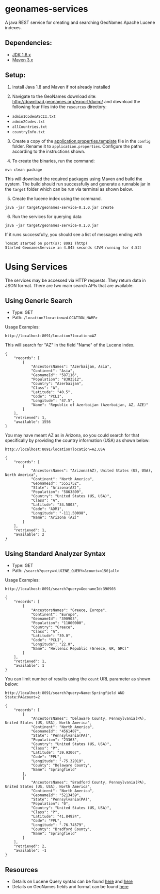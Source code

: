 # geonames-services
A java REST service for creating and searching GeoNames Apache Lucene indexes.

## Dependencies:
* [JDK 1.8.x](http://www.oracle.com/technetwork/java/javase/overview/index.html)
* [Maven 3.x](https://maven.apache.org/index.html)

## Setup:

1) Install Java 1.8 and Maven if not already installed

2) Navigate to the GeoNames download site: http://download.geonames.org/export/dump/ and download the following four files into the ```resources``` directory:
* ```admin1CodesASCII.txt```
* ```admin2Codes.txt```
* ```allCountries.txt```
* ```countryInfo.txt``` 
3) Create a copy of the [application.properties.template](config/application.properties.template) file in the ```config``` folder. Rename it to ```application.properties```. Configure the paths according to the instructions shown.

4) To create the binaries, run the command:
```
mvn clean package
```
This will download the required packages using Maven and build the system. The build should run successfully and generate a runnable jar in the ```target``` folder which can be run via terminal as shown below.

5) Create the lucene index using the command.
```
java -jar target/geonames-service-0.1.0.jar create
```

6) Run the services for querying data
```
java -jar target/geonames-service-0.1.0.jar
```
If it runs successfully, you should see a list of messages ending with 
```
Tomcat started on port(s): 8091 (http)
Started GeonamesService in 4.045 seconds (JVM running for 4.52)
```

# Using Services
The services may be accessed via HTTP requests. They return data in JSON format. There are two main search APIs that are available.

## Using Generic Search
* Type: GET
* Path: ```/location?location=<LOCATION_NAME>```

Usage Examples:
```
http://localhost:8091/location?location=AZ
```
This will search for "AZ" in the field "Name" of the Lucene index.
```
{
    "records": [
        {
            "AncestorsNames": "Azerbaijan, Asia",
            "Continent": "Asia",
            "GeonameId": "587116",
            "Population": "8303512",
            "Country": "Azerbaijan",
            "Class": "A",
            "Latitude": "40.5",
            "Code": "PCLI",
            "Longitude": "47.5",
            "Name": "Republic of Azerbaijan (Azerbaijan, AZ, AZE)"
        }
    ],
    "retrieved": 1,
    "available": 1556
}
```
You may have meant AZ as in Arizona, so you could search for that specifically by providing the country information (USA) as shown below:
```
http://localhost:8091/location?location=AZ,USA

{
    "records": [
        {
            "AncestorsNames": "Arizona(AZ), United States (US, USA), North America",
            "Continent": "North America",
            "GeonameId": "5551752",
            "State": "Arizona(AZ)",
            "Population": "5863809",
            "Country": "United States (US, USA)",
            "Class": "A",
            "Latitude": "34.5003",
            "Code": "ADM1",
            "Longitude": "-111.50098",
            "Name": "Arizona (AZ)"
        }
    ],
    "retrieved": 1,
    "available": 2
}
```
## Using Standard Analyzer Syntax
* Type: GET
* Path: ```/search?query=<LUCENE_QUERY>&count=<150|all>```

Usage Examples:
```
http://localhost:8091/search?query=GeonameId:390903

{
    "records": [
        {
            "AncestorsNames": "Greece, Europe",
            "Continent": "Europe",
            "GeonameId": "390903",
            "Population": "11000000",
            "Country": "Greece",
            "Class": "A",
            "Latitude": "39.0",
            "Code": "PCLI",
            "Longitude": "22.0",
            "Name": "Hellenic Republic (Greece, GR, GRC)"
        }
    ],
    "retrieved": 1,
    "available": 1
}
```
You can limit number of results using the ```count``` URL parameter as shown below:
```
http://localhost:8091/search?query=Name:Springfield AND State:PA&count=2

{
    "records": [
        {
            "AncestorsNames": "Delaware County, Pennsylvania(PA), United States (US, USA), North America",
            "Continent": "North America",
            "GeonameId": "4561407",
            "State": "Pennsylvania(PA)",
            "Population": "23363",
            "Country": "United States (US, USA)",
            "Class": "P",
            "Latitude": "39.93067",
            "Code": "PPL",
            "Longitude": "-75.32019",
            "County": "Delaware County",
            "Name": "Springfield"
        },
        {
            "AncestorsNames": "Bradford County, Pennsylvania(PA), United States (US, USA), North America",
            "Continent": "North America",
            "GeonameId": "5213459",
            "State": "Pennsylvania(PA)",
            "Population": "0",
            "Country": "United States (US, USA)",
            "Class": "P",
            "Latitude": "41.84924",
            "Code": "PPL",
            "Longitude": "-76.74579",
            "County": "Bradford County",
            "Name": "Springfield"
        }
    ],
    "retrieved": 2,
    "available": -1
}
```

## Resources
* Details on Lucene Query syntax can be found [here](https://lucene.apache.org/core/2_9_4/queryparsersyntax.html) and [here](https://lucene.apache.org/core/6_6_0/queryparser/org/apache/lucene/queryparser/classic/package-summary.html#package.description)
* Details on GeoNames fields and format can be found [here](http://download.geonames.org/export/dump/)

